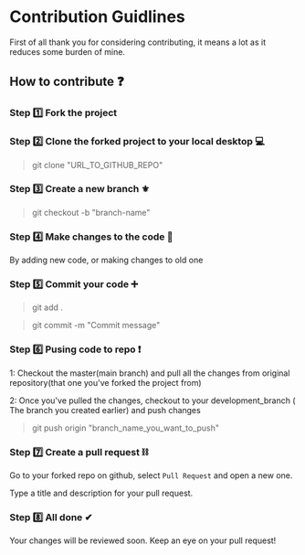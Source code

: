 # Contribution Guidlines
First of all thank you for considering contributing, it means a lot as it reduces some burden of mine.

## How to contribute :question:

### Step :one: Fork the project 

### Step :two: Clone the forked project to your local desktop :computer:
> git clone "URL_TO_GITHUB_REPO"

### Step :three: Create a new branch :fleur_de_lis:
> git checkout -b "branch-name"

### Step :four: Make changes to the code :pencil:
By adding new code, or making changes to old one

### Step :five: Commit your code :heavy_plus_sign:
> git add .

> git commit -m "Commit message"

### Step :six: Pusing code to repo :heavy_exclamation_mark:
1: Checkout the master(main branch) and pull all the changes from original repository(that one you've forked the project from)

2: Once you've pulled the changes, checkout to your development_branch ( The branch you created earlier) and push changes
  > git push origin "branch_name_you_want_to_push"

### Step :seven: Create a pull request :chains:
Go to your forked repo on github, select `Pull Request` and open a new one.

Type a title and description for your pull request.

### Step :eight: All done ✔

Your changes will be reviewed soon. Keep an eye on your pull request!
